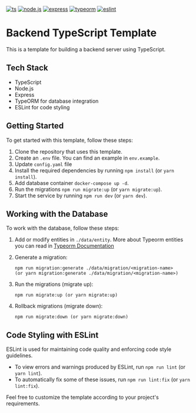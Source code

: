 [![ts](https://badgen.net/badge/-/TypeScript/blue?icon=typescript&label)](https://www.typescriptlang.org/)
[![node.js](https://badgen.net/badge/-/NodeJS/green?&label)](https://nodejs.org/en/about/)
[![express](https://img.shields.io/npm/v/express?label=express)](http://expressjs.com/)
[![typeorm](https://img.shields.io/npm/v/typeorm?label=typeorm)](https://typeorm.io/)
[![eslint](https://img.shields.io/npm/v/eslint?label=eslint)](https://eslint.org/docs/latest/use/getting-started/)

# Backend TypeScript Template

This is a template for building a backend server using TypeScript.

## Tech Stack

- TypeScript
- Node.js
- Express
- TypeORM for database integration
- ESLint for code styling

## Getting Started

To get started with this template, follow these steps:

1. Clone the repository that uses this template.
2. Create an `.env` file. You can find an example in `env.example`.
3. Update `config.yaml` file
4. Install the required dependencies by running `npm install` (or `yarn install`).
5. Add database container `docker-compose up -d`.
6. Run the migrations `npm run migrate:up` (or `yarn migrate:up`).
7. Start the service by running `npm run dev` (or `yarn dev`).

## Working with the Database

To work with the database, follow these steps:

1. Add or modify entities in `./data/entity`. More about Typeorm entities you can read in [Typeorm Documentation](https://orkhan.gitbook.io/typeorm/docs/entities)

2. Generate a migration:
   ```
   npm run migration:generate ./data/migration/<migration-name> 
   (or yarn migration:generate ./data/migration/<migration-name>)
   ```

2. Run the migrations (migrate up):
   ```
   npm run migrate:up (or yarn migrate:up)
   ```

3. Rollback migrations (migrate down):
   ```
   npm run migrate:down (or yarn migrate:down)
   ```

## Code Styling with ESLint

ESLint is used for maintaining code quality and enforcing code style guidelines. 
* To view errors and warnings produced by ESLint, run `npm run lint` (or `yarn lint`).
* To automatically fix some of these issues, run `npm run lint:fix` (or `yarn lint:fix`).


Feel free to customize the template according to your project's requirements.
